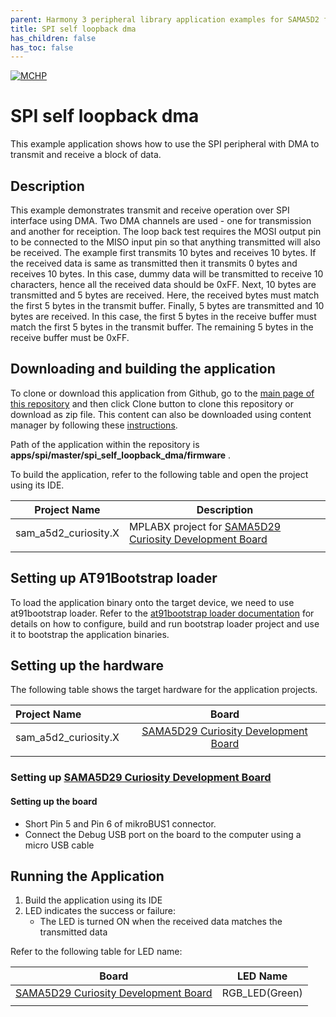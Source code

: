 ```yaml
---
parent: Harmony 3 peripheral library application examples for SAMA5D2 family
title: SPI self loopback dma 
has_children: false
has_toc: false
---
```


[![MCHP](https://www.microchip.com/ResourcePackages/Microchip/assets/dist/images/logo.png)](https://www.microchip.com)

# SPI self loopback dma

This example application shows how to use the SPI peripheral with DMA to transmit and receive a block of data.

## Description

This example demonstrates transmit and receive operation over SPI interface using DMA. Two DMA channels are used - one for transmission and another for receiption. The loop back test requires the MOSI output pin to be connected to the MISO input pin so that anything transmitted will also be received.
The example first transmits 10 bytes and receives 10 bytes. If the received data is same as transmitted then it transmits 0 bytes and receives 10 bytes. In this case, dummy data will be transmitted to receive 10 characters, hence all the received data should be 0xFF. Next, 10 bytes are transmitted and 5 bytes are received. Here, the received bytes must match the first 5 bytes in the transmit buffer. Finally, 5 bytes are transmitted and 10 bytes are received. In this case, the first 5 bytes in the receive buffer must match the first 5 bytes in the transmit buffer. The remaining 5 bytes in the receive buffer must be 0xFF.

## Downloading and building the application

To clone or download this application from Github, go to the [main page of this repository](https://github.com/Microchip-MPLAB-Harmony/csp_apps_sam_a5d2) and then click Clone button to clone this repository or download as zip file.
This content can also be downloaded using content manager by following these [instructions](https://github.com/Microchip-MPLAB-Harmony/contentmanager/wiki).

Path of the application within the repository is **apps/spi/master/spi_self_loopback_dma/firmware** .

To build the application, refer to the following table and open the project using its IDE.

| Project Name      | Description                                    |
| ----------------- | ---------------------------------------------- |
| sam_a5d2_curiosity.X | MPLABX project for [SAMA5D29 Curiosity Development Board](https://www.microchip.com/en-us/development-tool/EV07R15A) |
|||

## Setting up AT91Bootstrap loader

To load the application binary onto the target device, we need to use at91bootstrap loader. Refer to the [at91bootstrap loader documentation](../../docs/readme_bootstrap.md) for details on how to configure, build and run bootstrap loader project and use it to bootstrap the application binaries.

## Setting up the hardware

The following table shows the target hardware for the application projects.

| Project Name| Board|
|:---------|:---------:|
| sam_a5d2_curiosity.X | [SAMA5D29 Curiosity Development Board](https://www.microchip.com/en-us/development-tool/EV07R15A) |
|||

### Setting up [SAMA5D29 Curiosity Development Board](https://www.microchip.com/en-us/development-tool/EV07R15A)

#### Setting up the board

- Short Pin 5 and Pin 6 of mikroBUS1 connector.
- Connect the Debug USB port on the board to the computer using a micro USB cable

## Running the Application

1. Build the application using its IDE
2. LED indicates the success or failure:
    - The LED is turned ON when the received data matches the transmitted data

Refer to the following table for LED name:

| Board      | LED Name                                    |
| ----------------- | ---------------------------------------------- |
| [SAMA5D29 Curiosity Development Board](https://www.microchip.com/en-us/development-tool/EV07R15A) |RGB_LED(Green)  |
|||
